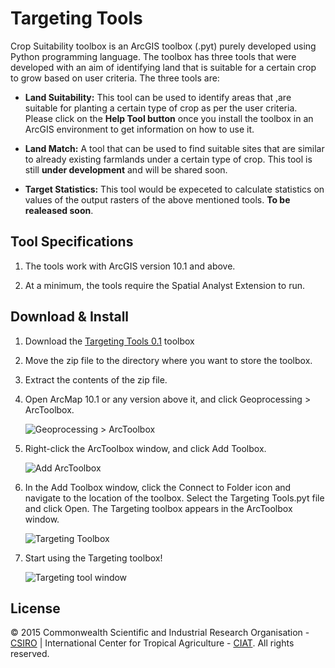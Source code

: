 Targeting Tools
===============

Crop Suitability toolbox is an ArcGIS toolbox (.pyt) purely developed using Python programming language. The toolbox has three tools that were developed with an aim of identifying land that is suitable for a certain crop to grow based on user criteria. The three tools are:

* **Land Suitability:** This tool can be used to identify areas that ,are suitable for planting a certain type of crop as per the user criteria. Please click on the **Help Tool button** once you install the toolbox in an ArcGIS environment to get information on how to use it.

* **Land Match:** A tool that can be used to find suitable sites that are similar to already existing farmlands under a certain type of crop. This tool is still **under development** and will be shared soon.

* **Target Statistics:** This tool would be expeceted to calculate statistics on values of the output rasters of the above mentioned tools. **To be realeased soon**.


## Tool Specifications

1. The tools work with ArcGIS version 10.1 and above. 

2. At a minimum, the tools require the Spatial Analyst Extension to run.

## Download & Install

1. Download the [Targeting Tools 0.1](https://github.com/nkoech/Targeting_Tools_10_1/releases/download/v0.1/Targeting_Tools_0.1.zip) toolbox

2. Move the zip file to the directory where you want to store the toolbox.
 
3. Extract the contents of the zip file.

4. Open ArcMap 10.1 or any version above it, and click Geoprocessing > ArcToolbox.

	![Geoprocessing > ArcToolbox](https://raw.githubusercontent.com/nkoech/Targeting_Tools_10_1/master/img/gp_arctoolbox.png)

5. Right-click the ArcToolbox window, and click Add Toolbox.

	![Add ArcToolbox](https://raw.githubusercontent.com/nkoech/Targeting_Tools_10_1/master/img/add_toolbox.png)

6. In the Add Toolbox window, click the Connect to Folder icon and navigate to the location of the toolbox. Select the Targeting Tools.pyt file and click Open. The Targeting toolbox appears in the ArcToolbox window.

	![Targeting Toolbox](https://raw.githubusercontent.com/nkoech/Targeting_Tools_10_1/master/img/targeting_toolbox.png)

7. Start using the Targeting toolbox!

	![Targeting tool window](https://raw.githubusercontent.com/nkoech/Targeting_Tools_10_1/master/img/targeting_toolbox_window.png)

## License

© 2015 Commonwealth Scientific and Industrial Research Organisation - [CSIRO](http://www.csiro.au/) | International Center for Tropical Agriculture - [CIAT](http://ciat.cgiar.org/). All rights reserved.
